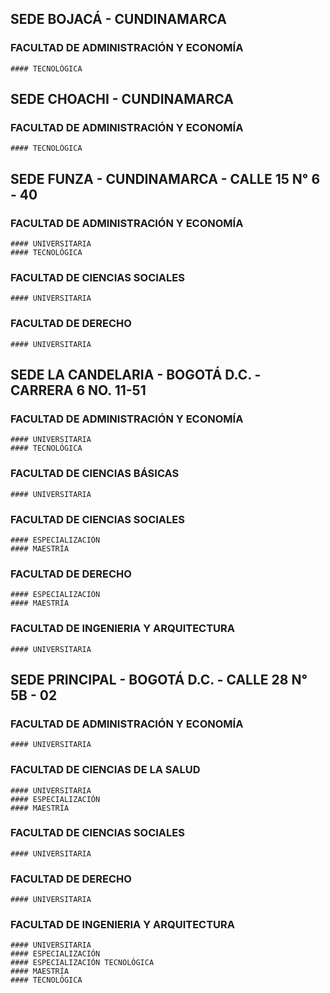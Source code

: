 ## SEDE BOJACÁ - CUNDINAMARCA
  ### FACULTAD DE ADMINISTRACIÓN Y ECONOMÍA
    #### TECNOLÓGICA
## SEDE CHOACHI - CUNDINAMARCA
  ### FACULTAD DE ADMINISTRACIÓN Y ECONOMÍA
    #### TECNOLÓGICA
## SEDE FUNZA - CUNDINAMARCA - CALLE 15 N° 6 - 40
  ### FACULTAD DE ADMINISTRACIÓN Y ECONOMÍA
    #### UNIVERSITARIA
    #### TECNOLÓGICA
  ### FACULTAD DE CIENCIAS SOCIALES
    #### UNIVERSITARIA
  ### FACULTAD DE DERECHO
    #### UNIVERSITARIA
## SEDE LA CANDELARIA - BOGOTÁ D.C. - CARRERA 6 NO. 11-51
  ### FACULTAD DE ADMINISTRACIÓN Y ECONOMÍA
    #### UNIVERSITARIA
    #### TECNOLÓGICA
  ### FACULTAD DE CIENCIAS BÁSICAS
    #### UNIVERSITARIA
  ### FACULTAD DE CIENCIAS SOCIALES
    #### ESPECIALIZACIÓN
    #### MAESTRÍA
  ### FACULTAD DE DERECHO
    #### ESPECIALIZACIÓN
    #### MAESTRÍA
  ### FACULTAD DE INGENIERIA Y ARQUITECTURA
    #### UNIVERSITARIA
## SEDE PRINCIPAL - BOGOTÁ D.C. - CALLE 28 N° 5B - 02
  ### FACULTAD DE ADMINISTRACIÓN Y ECONOMÍA
    #### UNIVERSITARIA
  ### FACULTAD DE CIENCIAS DE LA SALUD
    #### UNIVERSITARIA
    #### ESPECIALIZACIÓN
    #### MAESTRÍA
  ### FACULTAD DE CIENCIAS SOCIALES
    #### UNIVERSITARIA
  ### FACULTAD DE DERECHO
    #### UNIVERSITARIA
  ### FACULTAD DE INGENIERIA Y ARQUITECTURA
    #### UNIVERSITARIA
    #### ESPECIALIZACIÓN
    #### ESPECIALIZACIÓN TECNOLÓGICA
    #### MAESTRÍA
    #### TECNOLÓGICA
